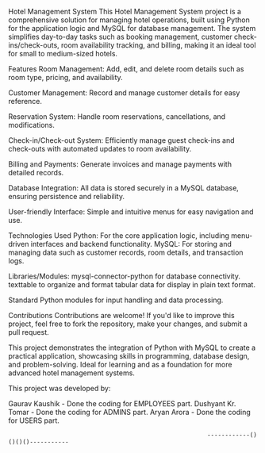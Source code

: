 Hotel Management System
This Hotel Management System project is a comprehensive solution for managing hotel operations, built using Python for the application logic and MySQL for database management. The system simplifies day-to-day tasks such as booking management, customer check-ins/check-outs, room availability tracking, and billing, making it an ideal tool for small to medium-sized hotels.

Features
Room Management: Add, edit, and delete room details such as room type, pricing, and availability.

Customer Management: Record and manage customer details for easy reference.

Reservation System: Handle room reservations, cancellations, and modifications.

Check-in/Check-out System: Efficiently manage guest check-ins and check-outs with automated updates to room availability.

Billing and Payments: Generate invoices and manage payments with detailed records.

Database Integration: All data is stored securely in a MySQL database, ensuring persistence and reliability.

User-friendly Interface: Simple and intuitive menus for easy navigation and use.

Technologies Used
Python: For the core application logic, including menu-driven interfaces and backend functionality.
MySQL: For storing and managing data such as customer records, room details, and transaction logs.

Libraries/Modules:
mysql-connector-python for database connectivity.
texttable to organize and format tabular data for display in plain text format.

Standard Python modules for input handling and data processing.

Contributions
Contributions are welcome! If you'd like to improve this project, feel free to fork the repository, make your changes, and submit a pull request.

This project demonstrates the integration of Python with MySQL to create a practical application, showcasing skills in programming, database design, and problem-solving. Ideal for learning and as a foundation for more advanced hotel management systems.

This project was developed by:

Gaurav Kaushik - Done the coding for EMPLOYEES part.
Dushyant Kr. Tomar - Done the coding for ADMINS part.
Aryan Arora - Done the coding for USERS part.

                                                            ------------()()()()-----------
